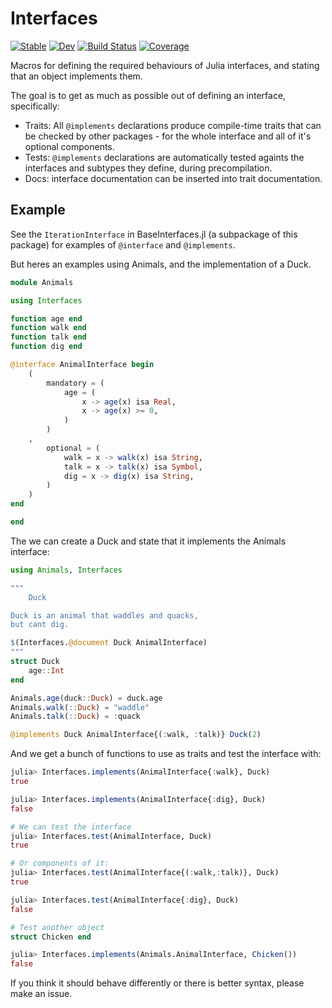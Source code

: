 # Interfaces

[![Stable](https://img.shields.io/badge/docs-stable-blue.svg)](https://rafaqz.github.io/Interfaces.jl/stable/)
[![Dev](https://img.shields.io/badge/docs-dev-blue.svg)](https://rafaqz.github.io/Interfaces.jl/dev/)
[![Build Status](https://github.com/rafaqz/Interfaces.jl/actions/workflows/CI.yml/badge.svg?branch=main)](https://github.com/rafaqz/Interfaces.jl/actions/workflows/CI.yml?query=branch%3Amain)
[![Coverage](https://codecov.io/gh/rafaqz/Interfaces.jl/branch/main/graph/badge.svg)](https://codecov.io/gh/rafaqz/Interfaces.jl)

Macros for defining the required behaviours of Julia interfaces,
and stating that an object implements them.

The goal is to get as much as possible out of defining an interface,
specifically:

- Traits: All `@implements` declarations produce compile-time traits that can be
  checked by other packages - for the whole interface and all of it's optional
  components.
- Tests: `@implements` declarations are automatically tested againts the interfaces
  and subtypes they define, during precompilation.
- Docs: interface documentation can be inserted into trait documentation.

## Example

See the `IterationInterface` in BaseInterfaces.jl (a subpackage of this package)
for examples of `@interface` and `@implements`.

But heres an examples using Animals, and the implementation of a Duck.

```julia
module Animals

using Interfaces

function age end
function walk end
function talk end
function dig end

@interface AnimalInterface begin
    (
        mandatory = (
            age = (
                x -> age(x) isa Real, 
                x -> age(x) >= 0,
            )
        )
    ,
        optional = (
            walk = x -> walk(x) isa String,
            talk = x -> talk(x) isa Symbol,
            dig = x -> dig(x) isa String,
        )
    )
end

end
```

The we can create a Duck and state that it implements the Animals interface:

```julia
using Animals, Interfaces

"""
    Duck

Duck is an animal that waddles and quacks,
but cant dig.

$(Interfaces.@document Duck AnimalInterface)
"""
struct Duck
    age::Int
end

Animals.age(duck::Duck) = duck.age
Animals.walk(::Duck) = "waddle"
Animals.talk(::Duck) = :quack

@implements Duck AnimalInterface{(:walk, :talk)} Duck(2)
```


And we get a bunch of functions to use as traits and test the interface with:

```julia
julia> Interfaces.implements(AnimalInterface{:walk}, Duck)
true

julia> Interfaces.implements(AnimalInterface{:dig}, Duck)
false

# We can test the interface
julia> Interfaces.test(AnimalInterface, Duck)
true

# Or components of it:
julia> Interfaces.test(AnimalInterface{(:walk,:talk)}, Duck)
true

julia> Interfaces.test(AnimalInterface{:dig}, Duck)
false

# Test another object
struct Chicken end

julia> Interfaces.implements(Animals.AnimalInterface, Chicken()) 
false
```

If you think it should behave differently or there is better syntax,
please make an issue.
